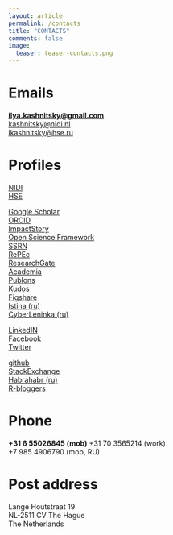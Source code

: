 ```yaml
---
layout: article
permalink: /contacts
title: "CONTACTS"
comments: false
image:
  teaser: teaser-contacts.png
---
```


# Emails
**ilya.kashnitsky@gmail.com**   
kashnitsky@nidi.nl   
ikashnitsky@hse.ru   
 
# Profiles
[NIDI](http://nidi.nl/en/staff/overview/kashnitsky)   
[HSE](https://www.hse.ru/en/staff/ikashnitsky)     
   
[Google Scholar](https://scholar.google.nl/citations?hl=en&user=tSQW1XYAAAAJ&imq=Ilya+Kashnitsky&btnA=1)   
[ORCID](http://orcid.org/0000-0003-1835-8687)  
[ImpactStory](https://impactstory.org/u/0000-0003-1835-8687)  
[Open Science Framework](osf.io/n6usx)  
[SSRN](https://papers.ssrn.com/sol3/cf_dev/AbsByAuth.cfm?per_id=2340978)   
[RePEc](https://ideas.repec.org/f/pka1114.html)   
[ResearchGate](http://www.researchgate.net/profile/Ilya_Kashnitsky)   
[Academia](https://hse-ru.academia.edu/ikashnitsky)   
[Publons](http://publons.com/a/1183702/)   
[Kudos](https://www.growkudos.com/profiles/133159)   
[Figshare](https://figshare.com/authors/Ilya_Kashnitsky/816969)   
[Istina (ru)](http://istina.msu.ru/profile/ikashnitsky/)   
[CyberLeninka (ru)   ](http://cyberleninka.ru/scientist/ikashnitsky)     
  
[LinkedIN](https://www.linkedin.com/in/ikashnitsky)   
[Facebook](https://www.facebook.com/ikashnitsky)   
[Twitter](https://twitter.com/ikashnitsky)     
  
[github](https://github.com/ikashnitsky)   
[StackExchange](http://stackexchange.com/users/5892831/ilya?tab=accounts)   
[Habrahabr (ru)](http://habrahabr.ru/users/ikashnitsky/)   
[R-bloggers](https://www.r-bloggers.com/author/ilya-kashnitsky/)
 
# Phone
**+31 6 55026845 (mob)**
+31 70 3565214 (work)   
+7 985 4906790 (mob, RU)   
 
# Post address
Lange Houtstraat 19  
NL-2511 CV The Hague  
The Netherlands  
